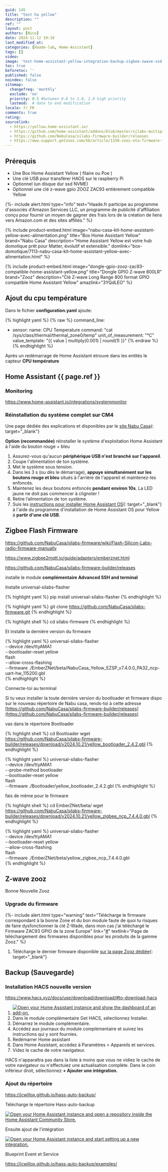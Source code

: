 ```yaml
---
guid: 145
title: "test ha yellow"
description: ""
ref: ""
layout: post
authors: [Nico]
date: 2024-11-12 19:18
last_modified_at: 
categories: [Haade-lab, Home-Assistant]
tags: []
video: 
image: 'test-home-assistant-yellow-integration-backup-zigbee-zwave-ssd.png'
toc: true
beforetoc: ''
published: false
noindex: false
sitemap:
  changefreq: 'monthly'
  exclude: 'no'
  priority: 0.5 #between 0.0 to 1.0, 1.0 high priority
  lastmod:  # date to end modification
locale: fr_FR
comments: true
rating:  
sourcelink:
  - https://yellow.home-assistant.io/
  - https://github.com/home-assistant/addons/blob/master/silabs-multiprotocol/DOCS.md
  - https://github.com/NabuCasa/silabs-firmware-builder/releases
  - https://www.support.getzooz.com/kb/article/1158-zooz-ota-firmware-files/
---
```


## Prérequis

- Une Box Home Assistant Yellow ( filaire ou Poe )
- Une clé USB pour transférer HAOS sur le raspberry Pi
- Optionnel (un disque dur ssd NVME)
- Optionnel une clé z-wave gpio ZOOZ ZAC93 entièrement compatible Yellow

{%- include alert.html type="info" text="Haade.fr participe au programme d'associés d'Amazon Services LLC, un programme de publicité d'affiliation conçu pour fournir un moyen de gagner des frais lors de la création de liens vers Amazon.com et des sites affiliés." %}

{% include product-embed.html image="nabu-casa-kit-home-assistant-yellow-avec-alimentation.png" title="Box Home Assistant Yellow" brand="Nabu Casa" description="Home Assistant Yellow est votre hub domotique prêt pour Matter, évolutif et extensible." domlink="box-domotique/7113-nabu-casa-kit-home-assistant-yellow-avec-alimentation.html" %}

{% include product-embed.html image="dongle-gpio-zooz-zac93-compatible-home-assistant-yellow.png" title="Dongle GPIO Z-wave 800LR" brand="Zooz" description="Clé Z-wave Long Range 800 format GPIO compatible Home Assistant Yellow" amazlink="3YQdLEO" %}

## Ajout du cpu température

Dans le fichier **configuration.yaml** ajoute:

{% highlight yaml %}
{% raw %}
command_line:
  - sensor:
      name: CPU Temperature
      command: "cat /sys/class/thermal/thermal_zone0/temp"
      unit_of_measurement: "°C"
      value_template: "{{ value | multiply(0.001) | round(1) }}"
{% endraw %}
{% endhighlight %}

Après un redémarrage de Home Assistant etrouve dans les entités le capteur **CPU température**

## Home Assistant {{ page.ref }} 

### Monitoring

https://www.home-assistant.io/integrations/systemmonitor

### Réinstallation du système complet sur CM4

Une page dédiée des explications et disponibles par le [site Nabu Casa](https://yellow.home-assistant.io/guides/reinstall-os/){: target="_blank"}

**Option (recommandée)** réinstaller le système d'exploitation Home Assistant à l'aide du bouton rouge + bleu

1. Assurez-vous qu'aucun **périphérique USB n'est branché sur l'appareil**. 
2. Coupe l'alimentation de ton système.
3. Met le système sous tension.
4. Dans les 3 s (ou dès le démarrage), **appuye simultanément sur les boutons rouge et bleu** situés à l'arrière de l'appareil et maintenez-les enfoncés.
5. Maintenez les deux boutons enfoncés **pendant environ 10s**. La LED jaune ne doit pas commencer à clignoter !
6. Retire l’alimentation de ton système.
7. Suis les [instructions pour installer Home Assistant OS](https://yellow.home-assistant.io/power-supply/#installing-home-assistant-software-on-kit){: target="_blank"} à l'aide du programme d'installation de Home Assistant OS pour Yellow à **partir d'une clé USB**.

## Zigbee Flash Firmware

https://github.com/NabuCasa/silabs-firmware/wiki/Flash-Silicon-Labs-radio-firmware-manually

https://www.zigbee2mqtt.io/guide/adapters/emberznet.html

https://github.com/NabuCasa/silabs-firmware-builder/releases

installe le module **complémentaire Advanced SSH and terminal**

Installe universal-silabs-flasher

{% highlight yaml %}
pip install universal-silabs-flasher
{% endhighlight %}

{% highlight yaml %}
git clone https://github.com/NabuCasa/silabs-firmware.git
{% endhighlight %}

{% highlight shell %}
cd silabs-firmware
{% endhighlight %}

Et installe la dernière version du firmware

{% highlight yaml %}
universal-silabs-flasher \
    --device /dev/ttyAMA1 \
    --bootloader-reset yellow \
    flash \
    --allow-cross-flashing \
    --firmware ./EmberZNet/beta/NabuCasa_Yellow_EZSP_v7.4.0.0_PA32_ncp-uart-hw_115200.gbl \
{% endhighlight %}

Connecte-toi au terminal

Si tu veux installer la toute dernière version du bootloader et firmware dispo sur le nouveau répertoire de Nabu casa, rends-toi à cette adresse [https://github.com/NabuCasa/silabs-firmware-builder/releases](https://github.com/NabuCasa/silabs-firmware-builder/releases)

vas dans le répertoire Bootloader

{% highlight shell %}
cd Bootloader
wget https://github.com/NabuCasa/silabs-firmware-builder/releases/download/v2024.10.21/yellow_bootloader_2.4.2.gbl
{% endhighlight %}

{% highlight yaml %}
universal-silabs-flasher \
    --device /dev/ttyAMA1 \
    --probe-method bootloader \
    --bootloader-reset yellow \
    flash \
    --firmware ./Bootloader/yellow_bootloader_2.4.2.gbl
{% endhighlight %}

fais de même pour le firmware

{% highlight shell %}
cd EmberZNet/beta/
wget https://github.com/NabuCasa/silabs-firmware-builder/releases/download/v2024.10.21/yellow_zigbee_ncp_7.4.4.0.gbl
{% endhighlight %}

{% highlight yaml %}
universal-silabs-flasher \
    --device /dev/ttyAMA1 \
    --bootloader-reset yellow \
    --allow-cross-flashing \
    flash \
    --firmware ./EmberZNet/beta/yellow_zigbee_ncp_7.4.4.0.gbl \
{% endhighlight %}

## Z-wave zooz

Bonne Nouvelle Zooz

### Upgrade du firmware 

{%- include alert.html type="warning" text="Télécharge le firmware correspondant à la bonne Zone et du bon module faute de quoi tu risques de faire dysfonctionner la clé Z-Wade, dans mon cas j'ai téléchargé le Firmware ZAC93 GPIO de la zone Europe" link="[#](https://www.support.getzooz.com/kb/article/1158-zooz-ota-firmware-files/)" textlink="Page de téléchargement des firmwares disponibles pour les produits de la gamme Zooz." %}

1. Télécharge le dernier firmware disponible [sur la page Zooz dédiée](https://www.support.getzooz.com/kb/article/1158-zooz-ota-firmware-files/){: target="_blank"}


## Backup (Sauvegarde)

### Installation HACS nouvelle version

https://www.hacs.xyz/docs/use/download/download/#to-download-hacs

1. [![Open your Home Assistant instance and show the dashboard of an add-on.](https://my.home-assistant.io/badges/supervisor_addon.svg)](https://my.home-assistant.io/redirect/supervisor_addon/?addon=cb646a50_get&repository_url=https%3A%2F%2Fgithub.com%2Fhacs%2Faddons)
2. Dans le module complémentaire Get HACS, sélectionnez Installer.
3. Démarrez le module complémentaire.
4. Accédez aux journaux du module complémentaire et suivez les instructions qui y sont fournies.
5. Redémarrer Home assistant
6. Dans Home Assistant, accédez à Paramètres > Appareils et services.
7. Videz le cache de votre navigateur.

HACS n'apparaîtra pas dans la liste à moins que vous ne vidiez le cache de votre navigateur ou n'effectuiez une actualisation complète.
Dans le coin inférieur droit, sélectionnez **+ Ajouter une intégration.**

### Ajout du répertoire

https://jcwillox.github.io/hass-auto-backup/

Télécharge le répertoire Hass-auto-backup

[![Open your Home Assistant instance and open a repository inside the Home Assistant Community Store.](https://my.home-assistant.io/badges/hacs_repository.svg)](https://my.home-assistant.io/redirect/hacs_repository/?owner=jcwillox&repository=hass-auto-backup&category=integration)

Ensuite ajout de l'intégration

[![Open your Home Assistant instance and start setting up a new integration.](https://my.home-assistant.io/badges/config_flow_start.svg)](https://my.home-assistant.io/redirect/config_flow_start/?domain=auto_backup)

Blueprint Event et Service

https://jcwillox.github.io/hass-auto-backup/examples/
